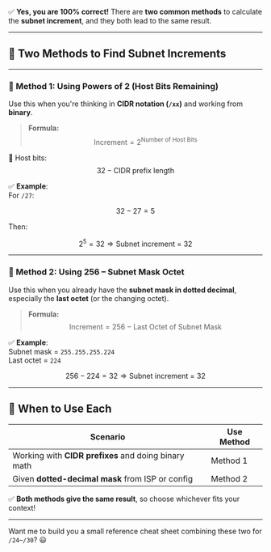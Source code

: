 ✅ **Yes, you are 100% correct!** There are **two common methods** to calculate the **subnet increment**, and they both lead to the same result.

---

## 🔁 **Two Methods to Find Subnet Increments**

---

### **🔹 Method 1: Using Powers of 2 (Host Bits Remaining)**

Use this when you're thinking in **CIDR notation (`/xx`)** and working from **binary**.

> **Formula:**
> $$
> \text{Increment} = 2^{\text{Number of Host Bits}}
> $$

🧠 Host bits:  
$$
32 - \text{CIDR prefix length}
$$

✅ **Example**:  
For `/27`:

$$
32 - 27 = 5
$$

Then:

$$
2^5 = 32 \Rightarrow \text{Subnet increment = 32}
$$

---

### **🔹 Method 2: Using 256 – Subnet Mask Octet**

Use this when you already have the **subnet mask in dotted decimal**, especially the **last octet** (or the changing octet).

> **Formula:**
> $$
> \text{Increment} = 256 - \text{Last Octet of Subnet Mask}
> $$

✅ **Example**:  
Subnet mask = `255.255.255.224`  
Last octet = `224`

$$
256 - 224 = 32 \Rightarrow \text{Subnet increment = 32}
$$

---

## 🧠 **When to Use Each**

| Scenario                                        | Use Method |
|------------------------------------------------|------------|
| Working with **CIDR prefixes** and doing binary math | Method 1   |
| Given **dotted-decimal mask** from ISP or config     | Method 2   |

✅ **Both methods give the same result**, so choose whichever fits your context!

---

Want me to build you a small reference cheat sheet combining these two for `/24`–`/30`? 😃
